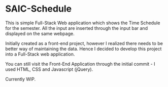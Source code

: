 # SAIC-Schedule

This is simple Full-Stack Web application which shows the Time Schedule for the semester. 
All the input are inserted through the input bar and displayed on the same webpage.

Initially created as a front-end project, however I realized there needs to be better way of maintaining the data. 
Hence I decided to develop this project into a Full-Stack web application.

You can still visit the Front-End Application through the initial commit - I used HTML, CSS and Javascript (jQuery).

Currently WIP.

